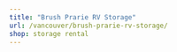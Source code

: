 ```yaml
---
title: "Brush Prarie RV Storage"
url: /vancouver/brush-prarie-rv-storage/
shop: storage rental
---
```

